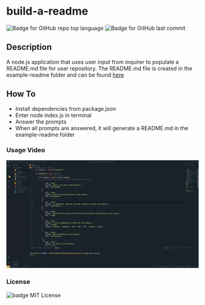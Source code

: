 # build-a-readme

![Badge for GitHub repo top language](https://img.shields.io/github/languages/top/breyera/build-a-readme?style=flat&logo=appveyor) ![Badge for GitHub last commit](https://img.shields.io/github/last-commit/breyera/build-a-readme?style=flat&logo=appveyor)

## Description

A node.js application that uses user input from inquirer to populate a README.md file for user repository. The README.md file is created in the example-readme folder and can be found [here](./example-readme/README.md)

## How To

- Install dependencies from package.json
- Enter node index.js in terminal
- Answer the prompts
- When all prompts are answered, it will generate a README.md in the example-readme folder

### Usage Video

![gif of using read me generator](./assets/build-a-readme.gif)

### License

![badge](https://img.shields.io/badge/license-MIT-brightgreen)
MIT License

